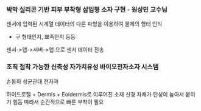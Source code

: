 ### 박막 실리콘 기반 피부 부착형 삽입형 소자 구현 - 원상민 교수님
센서에 입력된 시계열 데이터의 다른 파형을 이용하여 물체의 형태 인식
- 구 형태인지, 뾰족한지 등등

센서->앱->서버->앱 으로 센서 데이터 전송

### 조직 접착 가능한 신축성 자가치유성 바이오전자소자 시스템
손동희 성균관대 전자과

하이드로젤 + Dermis + Eoidermis로 이루어진 소재
신경 자체가 탄성이 높아서 붙이기 힘듬 따라서 순간적으로 빠른 부착이 필요
